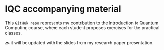 # IQC accompanying material

This `GitHub repo` represents my contribution to the Introduction to Quantum Computing course, where each student proposes exercises for the practical classes.

🔜 it will be updated with the slides from my research paper presentation.
